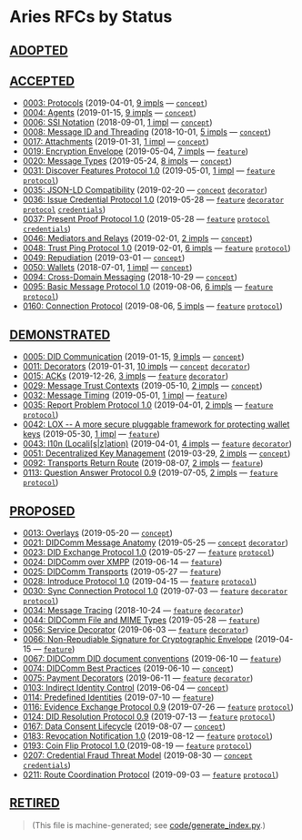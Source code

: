 # Aries RFCs by Status

## [ADOPTED](README.md#adopted)

## [ACCEPTED](README.md#accepted)
* [0003: Protocols](concepts/0003-protocols/README.md) (2019-04-01, [9 impls](concepts/0003-protocols/README.md#implementations) &mdash; [`concept`](/tags.md#concept))
* [0004: Agents](concepts/0004-agents/README.md) (2019-01-15, [9 impls](concepts/0004-agents/README.md#implementations) &mdash; [`concept`](/tags.md#concept))
* [0006: SSI Notation](concepts/0006-ssi-notation/README.md) (2018-09-01, [1 impl](concepts/0006-ssi-notation/README.md#implementations) &mdash; [`concept`](/tags.md#concept))
* [0008: Message ID and Threading](concepts/0008-message-id-and-threading/README.md) (2018-10-01, [5 impls](concepts/0008-message-id-and-threading/README.md#implementations) &mdash; [`concept`](/tags.md#concept))
* [0017: Attachments](concepts/0017-attachments/README.md) (2019-01-31, [1 impl](concepts/0017-attachments/README.md#implementations) &mdash; [`concept`](/tags.md#concept))
* [0019: Encryption Envelope](features/0019-encryption-envelope/README.md) (2019-05-04, [7 impls](features/0019-encryption-envelope/README.md#implementations) &mdash; [`feature`](/tags.md#feature))
* [0020: Message Types](concepts/0020-message-types/README.md) (2019-05-24, [8 impls](concepts/0020-message-types/README.md#implementations) &mdash; [`concept`](/tags.md#concept))
* [0031: Discover Features Protocol 1.0](features/0031-discover-features/README.md) (2019-05-01, [1 impl](features/0031-discover-features/README.md#implementations) &mdash; [`feature`](/tags.md#feature) [`protocol`](/tags.md#protocol))
* [0035: JSON-LD Compatibility](concepts/0047-json-ld-compatibility/README.md) (2019-02-20 &mdash; [`concept`](/tags.md#concept) [`decorator`](/tags.md#decorator))
* [0036: Issue Credential Protocol 1.0](features/0036-issue-credential/README.md) (2019-05-28 &mdash; [`feature`](/tags.md#feature) [`decorator`](/tags.md#decorator) [`protocol`](/tags.md#protocol) [`credentials`](/tags.md#credentials))
* [0037: Present Proof Protocol 1.0](features/0037-present-proof/README.md) (2019-05-28 &mdash; [`feature`](/tags.md#feature) [`protocol`](/tags.md#protocol) [`credentials`](/tags.md#credentials))
* [0046: Mediators and Relays](concepts/0046-mediators-and-relays/README.md) (2019-02-01, [2 impls](concepts/0046-mediators-and-relays/README.md#implementations) &mdash; [`concept`](/tags.md#concept))
* [0048: Trust Ping Protocol 1.0](features/0048-trust-ping/README.md) (2019-02-01, [6 impls](features/0048-trust-ping/README.md#implementations) &mdash; [`feature`](/tags.md#feature) [`protocol`](/tags.md#protocol))
* [0049: Repudiation](concepts/0049-repudiation/README.md) (2019-03-01 &mdash; [`concept`](/tags.md#concept))
* [0050: Wallets](concepts/0050-wallets/README.md) (2018-07-01, [1 impl](concepts/0050-wallets/README.md#implementations) &mdash; [`concept`](/tags.md#concept))
* [0094: Cross-Domain Messaging](concepts/0094-cross-domain-messaging/README.md) (2018-10-29 &mdash; [`concept`](/tags.md#concept))
* [0095: Basic Message Protocol 1.0](features/0095-basic-message/README.md) (2019-08-06, [6 impls](features/0095-basic-message/README.md#implementations) &mdash; [`feature`](/tags.md#feature) [`protocol`](/tags.md#protocol))
* [0160: Connection Protocol](features/0160-connection-protocol/README.md) (2019-08-06, [5 impls](features/0160-connection-protocol/README.md#implementations) &mdash; [`feature`](/tags.md#feature) [`protocol`](/tags.md#protocol))

## [DEMONSTRATED](README.md#demonstrated)
* [0005: DID Communication](concepts/0005-didcomm/README.md) (2019-01-15, [9 impls](concepts/0005-didcomm/README.md#implementations) &mdash; [`concept`](/tags.md#concept))
* [0011: Decorators](concepts/0011-decorators/README.md) (2019-01-31, [10 impls](concepts/0011-decorators/README.md#implementations) &mdash; [`concept`](/tags.md#concept) [`decorator`](/tags.md#decorator))
* [0015: ACKs](features/0015-acks/README.md) (2019-12-26, [3 impls](features/0015-acks/README.md#implementations) &mdash; [`feature`](/tags.md#feature) [`decorator`](/tags.md#decorator))
* [0029: Message Trust Contexts](concepts/0029-message-trust-contexts/README.md) (2019-05-10, [2 impls](concepts/0029-message-trust-contexts/README.md#implementations) &mdash; [`concept`](/tags.md#concept))
* [0032: Message Timing](features/0032-message-timing/README.md) (2019-05-01, [1 impl](features/0032-message-timing/README.md#implementations) &mdash; [`feature`](/tags.md#feature))
* [0035: Report Problem Protocol 1.0](features/0035-report-problem/README.md) (2019-04-01, [2 impls](features/0035-report-problem/README.md#implementations) &mdash; [`feature`](/tags.md#feature) [`protocol`](/tags.md#protocol))
* [0042: LOX -- A more secure pluggable framework for protecting wallet keys](features/0042-lox/README.md) (2019-05-30, [1 impl](features/0042-lox/README.md#implementations) &mdash; [`feature`](/tags.md#feature))
* [0043: l10n (Locali[s|z]ation)](features/0043-l10n/README.md) (2019-04-01, [4 impls](features/0043-l10n/README.md#implementations) &mdash; [`feature`](/tags.md#feature) [`decorator`](/tags.md#decorator))
* [0051: Decentralized Key Management](concepts/0051-dkms/README.md) (2019-03-29, [2 impls](concepts/0051-dkms/README.md#implementations) &mdash; [`concept`](/tags.md#concept))
* [0092: Transports Return Route](features/0092-transport-return-route/README.md) (2019-08-07, [2 impls](features/0092-transport-return-route/README.md#implementations) &mdash; [`feature`](/tags.md#feature))
* [0113: Question Answer Protocol 0.9](features/0113-question-answer/README.md) (2019-07-05, [2 impls](features/0113-question-answer/README.md#implementations) &mdash; [`feature`](/tags.md#feature) [`protocol`](/tags.md#protocol))

## [PROPOSED](README.md#proposed)
* [0013: Overlays](concepts/0013-overlays/README.md) (2019-05-20 &mdash; [`concept`](/tags.md#concept))
* [0021: DIDComm Message Anatomy](concepts/0021-didcomm-message-anatomy/README.md) (2019-05-25 &mdash; [`concept`](/tags.md#concept) [`decorator`](/tags.md#decorator))
* [0023: DID Exchange Protocol 1.0](features/0023-did-exchange/README.md) (2019-05-27 &mdash; [`feature`](/tags.md#feature) [`protocol`](/tags.md#protocol))
* [0024: DIDComm over XMPP](features/0024-didcomm-over-xmpp/README.md) (2019-06-14 &mdash; [`feature`](/tags.md#feature))
* [0025: DIDComm Transports](features/0025-didcomm-transports/README.md) (2019-05-27 &mdash; [`feature`](/tags.md#feature))
* [0028: Introduce Protocol 1.0](features/0028-introduce/README.md) (2019-04-15 &mdash; [`feature`](/tags.md#feature) [`protocol`](/tags.md#protocol))
* [0030: Sync Connection Protocol 1.0](features/0030-sync-connection/README.md) (2019-07-03 &mdash; [`feature`](/tags.md#feature) [`decorator`](/tags.md#decorator) [`protocol`](/tags.md#protocol))
* [0034: Message Tracing](features/0034-message-tracing/README.md) (2018-10-24 &mdash; [`feature`](/tags.md#feature) [`decorator`](/tags.md#decorator))
* [0044: DIDComm File and MIME Types](features/0044-didcomm-file-and-mime-types/README.md) (2019-05-28 &mdash; [`feature`](/tags.md#feature))
* [0056: Service Decorator](features/0056-service-decorator/README.md) (2019-06-03 &mdash; [`feature`](/tags.md#feature) [`decorator`](/tags.md#decorator))
* [0066: Non-Repudiable Signature for Cryptographic Envelope](features/0066-non-repudiable-cryptographic-envelope/README.md) (2019-04-15 &mdash; [`feature`](/tags.md#feature))
* [0067: DIDComm DID document conventions](features/0067-didcomm-diddoc-conventions/README.md) (2019-06-10 &mdash; [`feature`](/tags.md#feature))
* [0074: DIDComm Best Practices](concepts/0074-didcomm-best-practices/README.md) (2019-06-10 &mdash; [`concept`](/tags.md#concept))
* [0075: Payment Decorators](features/0075-payment-decorators/README.md) (2019-06-11 &mdash; [`feature`](/tags.md#feature) [`decorator`](/tags.md#decorator))
* [0103: Indirect Identity Control](concepts/0103-indirect-identity-control/README.md) (2019-06-04 &mdash; [`concept`](/tags.md#concept))
* [0114: Predefined Identities](features/0114-predefined-identities/README.md) (2019-07-10 &mdash; [`feature`](/tags.md#feature))
* [0116: Evidence Exchange Protocol 0.9](features/0116-evidence-exchange/README.md) (2019-07-26 &mdash; [`feature`](/tags.md#feature) [`protocol`](/tags.md#protocol))
* [0124: DID Resolution Protocol 0.9](features/0124-did-resolution-protocol/README.md) (2019-07-13 &mdash; [`feature`](/tags.md#feature) [`protocol`](/tags.md#protocol))
* [0167: Data Consent Lifecycle](concepts/0167-data-consent-lifecycle/README.md) (2019-08-07 &mdash; [`concept`](/tags.md#concept))
* [0183: Revocation Notification 1.0](features/0183-revocation-notification/README.md) (2019-08-12 &mdash; [`feature`](/tags.md#feature) [`protocol`](/tags.md#protocol))
* [0193: Coin Flip Protocol 1.0 ](features/0193-coin-flip/README.md) (2019-08-19 &mdash; [`feature`](/tags.md#feature) [`protocol`](/tags.md#protocol))
* [0207: Credential Fraud Threat Model](concepts/0207-credential-fraud-threat-model/README.md) (2019-08-30 &mdash; [`concept`](/tags.md#concept) [`credentials`](/tags.md#credentials))
* [0211: Route Coordination Protocol](features/0211-route-coordination/README.md) (2019-09-03 &mdash; [`feature`](/tags.md#feature) [`protocol`](/tags.md#protocol))

## [RETIRED](README.md#retired)


>(This file is machine-generated; see [code/generate_index.py](code/generate_index.py).)
